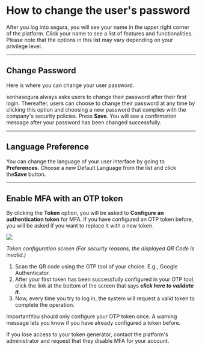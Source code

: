 # How to change the user's password

After you log into segura, you will see your name in the upper right corner of the platform. Click your name to see a list of features and functionalities. Please note that the options in this list may vary depending on your privilege level. 

---

## Change Password

Here is where you can change your user password.

senhasegura always asks users to change their password after their first login. Thereafter, users can choose to change their password at any time by clicking this option and choosing a new password that complies with the company's security policies. Press **Save**. You will see a confirmation message after your password has been changed successfully.

---

## Language Preference

You can change the language of your user interface by going to **Preferences**. Choose a new Default Language from the list and click the**Save** button.

---

## Enable MFA with an OTP token

By clicking the **Token** option, you will be asked to **Configure an authentication token** for MFA. If you have configured an OTP token before, you will be asked if you want to replace it with a new token.

![](https://cdn.document360.io/5a1d58df-64ce-42a2-8b23-688477d32f33/Images/Documentation/image-1664982210767.png)

*Token configuration screen (For security reasons, the displayed QR Code is invalid.)*

1. Scan the QR code using the OTP tool of your choice. E.g., Google Authenticator.
2. After your first token has been successfully configured in your OTP tool, click the link at the bottom of the screen that says ***click here to validate it***.
3. Now, every time you try to log in, the system will request a valid token to complete the operation.

ImportantYou should only configure your OTP token once. A warning message lets you know if you have already configured a token before.

If you lose access to your token generator, contact the platform's administrator and request that they disable MFA for your account.
